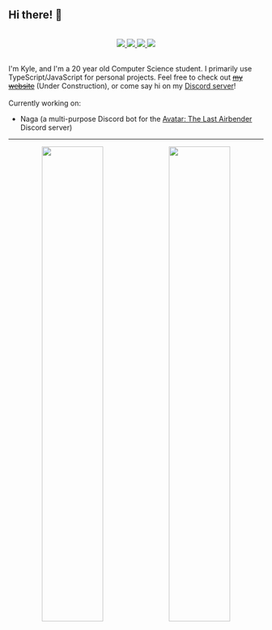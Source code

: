 ## Hi there! 👋
<br>
<div align="center">
  <a href="https://discord.com/users/254814547326533632">
    <img src="https://img.shields.io/static/v1?label=Discord&message=kyle%230103&style=for-the-badge&color=5865f2" />
  </a>
    <a href="https://twitter.com/sodacova_">
    <img src="https://img.shields.io/static/v1?label=Twitter&message=@sodacova_&style=for-the-badge&color=1d9bf0" />
  </a>
      <a href="https://open.spotify.com/user/kylespadaro">
    <img src="https://img.shields.io/static/v1?label=Spotify&message=kylespadaro&style=for-the-badge&color=1ed760" />
  </a>
    <a href="https://soda.gg">
    <img src="https://img.shields.io/static/v1?label=My Website&message=soda.gg&style=for-the-badge&color=e6e6e6" />
  </a>
 </div>
 <br>

I'm Kyle, and I'm a 20 year old Computer Science student. I primarily use TypeScript/JavaScript for personal projects. Feel free to check out ~~[my website](https://soda.gg)~~ (Under Construction), or come say hi on my [Discord server](https://discord.gg/ermuZAU)!
  <br>
  <br>
Currently working on:
- Naga (a multi-purpose Discord bot for the [Avatar: The Last Airbender](https://discord.gg/avatar) Discord server)

---

<div align="center">
  <img width="49%" src="https://github-readme-stats.vercel.app/api?username=eaobao&show_icons=true&count_private=true&theme=radical&title_color=4abee7&text_color=ffffff&icon_color=4abee7&bg_color=0d1117&hide_border=true&custom_title=My%20GitHub%20Stats" />
  <img width="49%" src="https://github-readme-stats.vercel.app/api/top-langs?username=eaobao&show_icons=true&theme=radical&title_color=4abee7&text_color=ffffff&icon_color=4abee7&&hide_border=true&bg_color=0d1117&layout=compact" />
</div>
